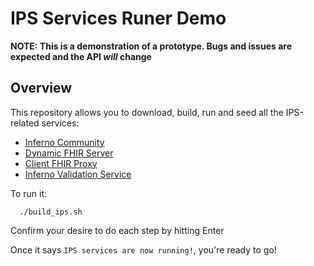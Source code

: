 # IPS Services Runer Demo

**NOTE: This is a demonstration of a prototype.  Bugs and issues are expected and the API _will_ change**

## Overview

This repository allows you to download, build, run and seed all the IPS-related services:

* [Inferno Community](https://github.com/onc-healthit/inferno/tree/ips)
* [Dynamic FHIR Server](https://github.com/inferno-community/dynamic-fhir-servers/tree/ips_artifacts)
* [Client FHIR Proxy](https://github.com/inferno-community/client-fhir-testing/tree/dockerize)
* [Inferno Validation Service](https://github.com/inferno-community/fhir-validator-wrapper)

To run it:

```shell
  ./build_ips.sh
```

Confirm your desire to do each step by hitting Enter

Once it says `IPS services are now running!`, you're ready to go!
